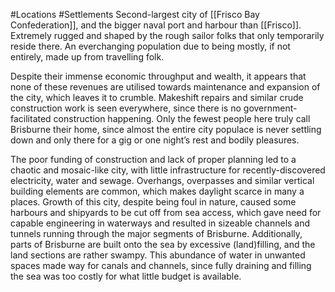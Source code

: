 #Locations #Settlements 
Second-largest city of [[Frisco Bay Confederation]], and the bigger naval port and harbour than [[Frisco]].
Extremely rugged and shaped by the rough sailor folks that only temporarily reside there. 
An everchanging population due to being mostly, if not entirely, made up from travelling folk.

Despite their immense economic throughput and wealth, it appears that none of these revenues are utilised towards maintenance and expansion of the city, which leaves it to crumble. Makeshift repairs and similar crude construction work is seen everywhere, since there is no government-facilitated construction happening. 
Only the fewest people here truly call Brisburne their home, since almost the entire city populace is never settling down and only there for a gig or one night’s rest and bodily pleasures. 

The poor funding of construction and lack of proper planning led to a chaotic and mosaic-like city, with little infrastructure for recently-discovered electricity, water and sewage. 
Overhangs, overpasses and similar vertical building elements are common, which makes daylight scarce in many a places. Growth of this city, despite being foul in nature, caused some harbours and shipyards to be cut off from sea access, which gave need for capable engineering in waterways and resulted in sizeable channels and tunnels running through the major segments of Brisburne. 
Additionally, parts of Brisburne are built onto the sea by excessive (land)filling, and the land sections are rather swampy. This abundance of water in unwanted spaces made way for canals and channels, since fully draining and filling the sea was too costly for what little budget is available. 